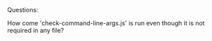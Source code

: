 Questions:

How come 'check-command-line-args.js' is run even though it is not required in any file?